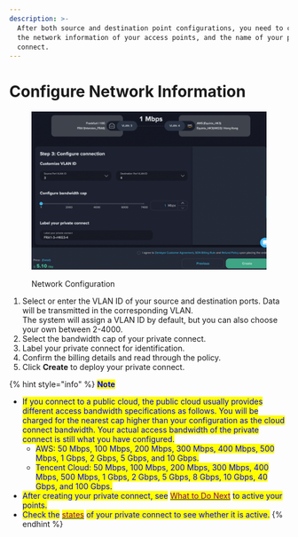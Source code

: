 ```yaml
---
description: >-
  After both source and destination point configurations, you need to configure
  the network information of your access points, and the name of your private
  connect.
---
```


# Configure Network Information

<figure><img src="../../../.gitbook/assets/image (16) (1).png" alt=""><figcaption><p>Network Configuration</p></figcaption></figure>

1. Select or enter the VLAN ID of your source and destination ports. Data will be transmitted in the corresponding VLAN.\
   The system will assign a VLAN ID by default, but you can also choose your own between 2-4000.
2. Select the bandwidth cap of your private connect.
3. Label your private connect for identification.
4. Confirm the billing details and read through the policy.
5. Click **Create** to deploy your private connect.

{% hint style="info" %}
<mark style="color:blue;">**Note**</mark>

* <mark style="color:blue;">If you connect to a public cloud, the public cloud usually provides different access bandwidth specifications as follows. You will be charged for the nearest cap higher than your configuration as the cloud connect bandwidth. Your actual access bandwidth of the private connect is still what you have configured.</mark>
  * <mark style="color:blue;">AWS: 50 Mbps, 100 Mbps, 200 Mbps, 300 Mbps, 400 Mbps, 500 Mbps, 1 Gbps, 2 Gbps, 5 Gbps, and 10 Gbps.</mark>
  * <mark style="color:blue;">Tencent Cloud: 50 Mbps, 100 Mbps, 200 Mbps, 300 Mbps, 400 Mbps, 500 Mbps, 1 Gbps, 2 Gbps, 5 Gbps, 8 Gbps, 10 Gbps, 40 Gbps, and 100 Gbps.</mark>&#x20;
* <mark style="color:blue;">After creating your private connect, see</mark> [<mark style="color:purple;">What to Do Next</mark>](./#what-to-do-next) <mark style="color:blue;">to active your points.</mark>
* <mark style="color:blue;">Check the</mark> [<mark style="color:purple;">states</mark>](./#result) <mark style="color:blue;">of your private connect to see whether it is active.</mark>
{% endhint %}

